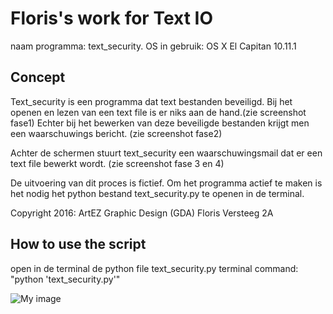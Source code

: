 # Floris's work for Text IO 


naam programma: text_security.
OS in gebruik: OS X El Capitan 10.11.1
## Concept
Text_security is een programma dat text bestanden beveiligd. Bij het openen en lezen van een text file is er niks aan de hand.(zie screenshot fase1) Echter bij het bewerken van deze beveiligde bestanden krijgt men een waarschuwings bericht. (zie screenshot fase2) 

Achter de schermen stuurt text_security een waarschuwingsmail dat er een text file bewerkt wordt. (zie screenshot fase 3 en 4)

De uitvoering van dit proces is fictief.
Om het programma actief te maken is het nodig het python bestand text_security.py te openen in de terminal. 

Copyright 2016:
ArtEZ Graphic Design (GDA)
Floris Versteeg 2A

## How to use the script
open in de terminal de python file text_security.py
terminal command: "python 'text_security.py'"

![My image](florisversteeg.github.com/ArtezGDA/text-IO/blob/master/Floris/text_security/screenshotfase1.png)


